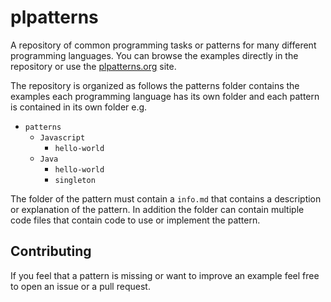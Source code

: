 # plpatterns

A repository of common programming tasks or patterns for many different programming languages.
You can browse the examples directly in the repository or use the [plpatterns.org](https://plpatterns.org)
site.

The repository is organized as follows the patterns folder contains the examples each programming
language has its own folder and each pattern is contained in its own folder e.g.
- `patterns`
    - `Javascript`
        - `hello-world`
    - `Java`
        - `hello-world`
        - `singleton`

The folder of the pattern must contain a `info.md` that contains a description or explanation of the pattern. In addition the folder can contain multiple code files that contain code to use or implement
the pattern. 

## Contributing

If you feel that a pattern is missing or want to improve an example feel free to open an issue or
a pull request.